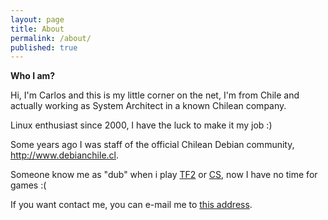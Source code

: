 ```yaml
---
layout: page
title: About
permalink: /about/
published: true
---
```


**Who I am?**

Hi, I'm Carlos and this is my little corner on the net, I'm from Chile and actually working as System Architect in a known Chilean company.

Linux enthusiast since 2000, I have the luck to make it my job :)

Some years ago I was staff of the official Chilean Debian community, http://www.debianchile.cl.

Someone know me as "dub" when i play [TF2](http://es.wikipedia.org/wiki/Team_Fortress_2) or [CS](http://es.wikipedia.org/wiki/Counter-Strike), now I have no time for games :(

If you want contact me, you can e-mail me to [this address](http://www.google.com/recaptcha/mailhide/d?k=01Ql1ghA0qoYwz1p3WlNTJjA==&c=f3uU2wpO9DF8A5ZHdaKWDr0IxHTUKSnW4HFMOy_T0Dg=).
